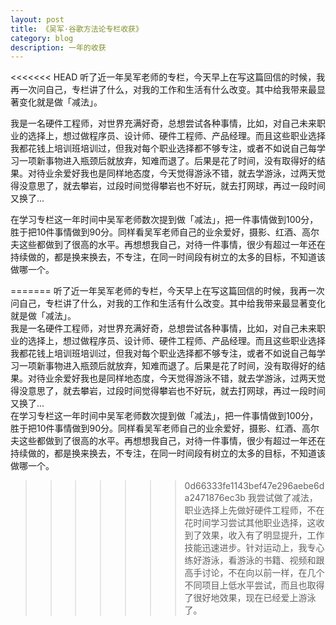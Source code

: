 ```yaml
---
layout: post
title: 《吴军·谷歌方法论专栏收获》
category: blog
description: 一年的收获  
---
```



<<<<<<< HEAD
听了近一年吴军老师的专栏，今天早上在写这篇回信的时候，我再一次问自己，专栏讲了什么，对我的工作和生活有什么改变。其中给我带来最显著变化就是做「减法」。   

我是一名硬件工程师，对世界充满好奇，总想尝试各种事情，比如，对自己未来职业的选择上，想过做程序员、设计师、硬件工程师、产品经理。而且这些职业选择我都花钱上培训班培训过，但我对每个职业选择都不够专注，或者不如说自己每学习一项新事物进入瓶颈后就放弃，知难而退了。后果是花了时间，没有取得好的结果。对待业余爱好我也是同样地态度，今天觉得游泳不错，就去学游泳，过两天觉得没意思了，就去攀岩，过段时间觉得攀岩也不好玩，就去打网球，再过一段时间又换了...    
    
在学习专栏这一年时间中吴军老师数次提到做「减法」，把一件事情做到100分，胜于把10件事情做到90分。同样看吴军老师自己的业余爱好，摄影、红酒、高尔夫这些都做到了很高的水平。再想想我自己，对待一件事情，很少有超过一年还在持续做的，都是换来换去，不专注，在同一时间段有树立的太多的目标，不知道该做哪一个。    

=======
听了近一年吴军老师的专栏，今天早上在写这篇回信的时候，我再一次问自己，专栏讲了什么，对我的工作和生活有什么改变。其中给我带来最显著变化就是做「减法」。  
我是一名硬件工程师，对世界充满好奇，总想尝试各种事情，比如，对自己未来职业的选择上，想过做程序员、设计师、硬件工程师、产品经理。而且这些职业选择我都花钱上培训班培训过，但我对每个职业选择都不够专注，或者不如说自己每学习一项新事物进入瓶颈后就放弃，知难而退了。后果是花了时间，没有取得好的结果。对待业余爱好我也是同样地态度，今天觉得游泳不错，就去学游泳，过两天觉得没意思了，就去攀岩，过段时间觉得攀岩也不好玩，就去打网球，再过一段时间又换了...   
在学习专栏这一年时间中吴军老师数次提到做「减法」，把一件事情做到100分，胜于把10件事情做到90分。同样看吴军老师自己的业余爱好，摄影、红酒、高尔夫这些都做到了很高的水平。再想想我自己，对待一件事情，很少有超过一年还在持续做的，都是换来换去，不专注，在同一时间段有树立的太多的目标，不知道该做哪一个。  
>>>>>>> 0d66333fe1143bef47e296aebe6da2471876ec3b
我尝试做了减法，职业选择上先做好硬件工程师，不在花时间学习尝试其他职业选择，这收到了效果，收入有了明显提升，工作技能迅速进步。针对运动上，我专心练好游泳，看游泳的书籍、视频和跟高手讨论，不在向以前一样，在几个不同项目上低水平尝试，而且也取得了很好地效果，现在已经爱上游泳了。        




